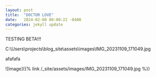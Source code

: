 ```yaml
---
layout: post
title:  "DOCTOR LOVE"
date:   2024-02-08 00:00:22 -0400
categories: jekyll update
---
```


TESTING BETA!!!

C:\Users\projects\blog\_site\assets\images\IMG_20231109_171049.jpg

afafafa

![Image]({% link /_site/assets/images/IMG_20231109_171049.jpg %})